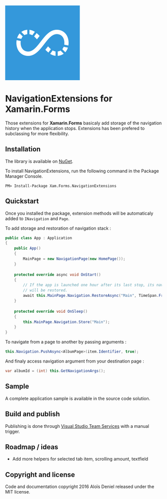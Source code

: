 ![Logo](./icon.png)

# NavigationExtensions for Xamarin.Forms

Those extensions for **Xamarin.Forms** basicaly add storage of the navigation history when the application stops. Extensions has been prefered to subclassing for more flexibility.

## Installation

The library is available on [NuGet](https://www.nuget.org/packages/Xam.Forms.NavigationExtensions/).

To install NavigationExtensions, run the following command in the Package Manager Console.

	PM> Install-Package Xam.Forms.NavigationExtensions

## Quickstart

Once you installed the package, extension methods will be automaticaly added to `INavigation` and `Page`.

To add storage and restoration of navigation stack :

```csharp
public class App : Application
{
    public App()
    {
        MainPage = new NavigationPage(new HomePage());
    }

    protected override async void OnStart()
    {
        // If the app is launched one hour after its last stop, its navigation history 
        // will be restored.
        await this.MainPage.Navigation.RestoreAsync("Main", TimeSpan.FromHours(1));
    }

    protected override void OnSleep()
    {
        this.MainPage.Navigation.Store("Main");
    }
}
```

To navigate from a page to another by passing arguments :

```csharp
this.Navigation.PushAsync<AlbumPage>(item.Identifier, true);
```

And finaly access navigation argument from your destination page :

```csharp
var albumId = (int) this.GetNavigationArgs();
```

## Sample

A complete application sample is available in the source code solution.

## Build and publish

Publishing is done through [Visual Studio Team Services](https://alois-deniel.visualstudio.com/)  with a manual trigger.

## Roadmap / ideas

* Add more helpers for selected tab item, scrolling amount, textfield

## Copyright and license

Code and documentation copyright 2016 Aloïs Deniel released under the MIT license.